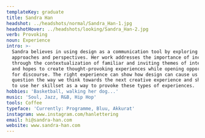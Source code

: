 ```yaml
---
templateKey: graduate
title: Sandra Han
headshot: ../headshots/normal/Sandra_Han-1.jpg
headshotHover: ../headshots/looking/Sandra_Han-2.jpg
verb: Provoking
noun: Experience
intro: >-
  Sandra believes in using design as a communication tool by exploring multiple
  approaches and perspectives. Her work addresses the importance of inclusivity
  through the contextualization of familiar and inviting themes of interests,
  and hopes to create thought-provoking experiences while opening opportunities
  for discourse. The right experience can show how design can cause us to
  question the way we think towards the next creative experience and she hopes
  to use her skillset as a way to provoke these types of experiences.
hobbies: 'Basketball, walking her dog...'
music: 'Soul, Jazz, R&B, Hip Hop'
tools: Coffee
typeface: 'Currently: Programme, Bluu, Akkurat'
instagram: www.instagram.com/hanlettering
email: hi@sandra-han.com
website: www.sandra-han.com
---
```


